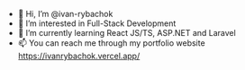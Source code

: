 - 👋 Hi, I’m @ivan-rybachok
- 👀 I’m interested in Full-Stack Development
- 🌱 I’m currently learning React JS/TS, ASP.NET and Laravel
- 📫 You can reach me through my portfolio website https://ivanrybachok.vercel.app/

<!---
ivan-rybachok/ivan-rybachok is a ✨ special ✨ repository because its `README.md` (this file) appears on your GitHub profile.
You can click the Preview link to take a look at your changes.
--->
